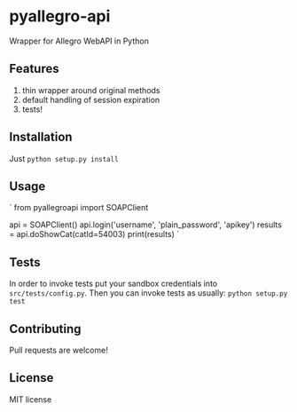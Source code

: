 pyallegro-api
=============

Wrapper for Allegro WebAPI in Python

## Features

1. thin wrapper around original methods
1. default handling of session expiration
1. tests!

## Installation

Just `python setup.py install`

## Usage

`
from pyallegroapi import SOAPClient

api = SOAPClient()
api.login('username', 'plain_password', 'apikey')
results = api.doShowCat(catId=54003)
print(results)
`

## Tests

In order to invoke tests put your sandbox credentials into `src/tests/config.py`.
Then you can invoke tests as usually: `python setup.py test`

## Contributing

Pull requests are welcome!

## License

MIT license